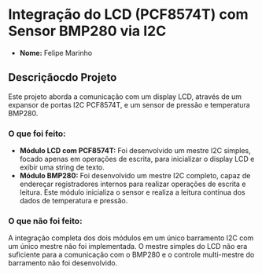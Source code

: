 # Integração do LCD (PCF8574T) com Sensor BMP280 via I2C

* **Nome:** Felipe Marinho

## Descriçãocdo Projeto

Este projeto aborda a comunicação com um display LCD, através de um expansor de portas I2C PCF8574T, e um sensor de pressão e temperatura BMP280.

### O que foi feito:

* **Módulo LCD com PCF8574T:** Foi desenvolvido um mestre I2C simples, focado apenas em operações de escrita, para inicializar o display LCD e exibir uma string de texto.
* **Módulo BMP280:** Foi desenvolvido um mestre I2C completo, capaz de endereçar registradores internos para realizar operações de escrita e leitura. Este módulo inicializa o sensor e realiza a leitura contínua dos dados de temperatura e pressão.

### O que não foi feito:

A integração completa dos dois módulos em um único barramento I2C com um único mestre não foi implementada. O mestre simples do LCD não era suficiente para a comunicação com o BMP280 e o controle multi-mestre do barramento não foi desenvolvido.



